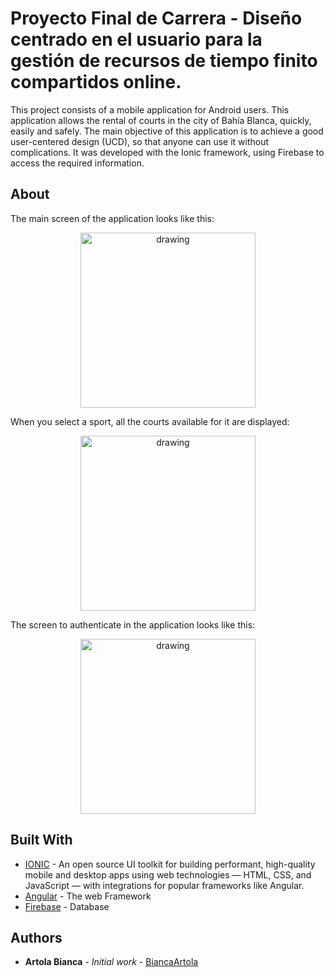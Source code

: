 # Proyecto Final de Carrera - Diseño centrado en el usuario para la gestión de recursos de tiempo finito compartidos online.

This project consists of a mobile application for Android users. This application allows the rental of courts in the city of Bahía Blanca, quickly, easily and safely. The main objective of this application is to achieve a good user-centered design (UCD), so that anyone can use it without complications. It was developed with the Ionic framework, using Firebase to access the required information.

## About
The main screen of the application looks like this:
<p align="center">
<img src="https://lh3.googleusercontent.com/CcogcqpPZQsHXvAmPesqKhpFOEH64XhQL566sUQO-5f2ybS49DyK_nFHJRMcGlRFOxmM8V9JN3LDSa76mEvhxqSkBvJgAFKyH5Iy5ezkMPCp-obB5D2JOg9X7JflE8mmfdtTCVK33HGZXttQmTX-YM_DF4XsnugHUPeqAkNkAdESNVXNHzESJ-rHTDjvVbv-AVSApk4_UVQiD3CcGqb3uDSIpPRQTatzfxoH0_p3FQ_YIJyUbgdCV9aJh-CfY9MLCAxF30R7ei5ByCkW4gzYZQib4-HSP4oxKyASeLPl-mTHioQkL-RI6Y2yaISBbtNz870FoCglkFXbKZSlwfHTuAPWfklx3jvY3Z5Hbsy4YdnkY0BsPoHHoRQePl78Ue3artGS-K8Sp36hnE-D1ugF9lEPxR1lQCaC89980onXwj1uCb1ANhj-0qmYUx5ZZ4jea-MiqHRogxMFrJ51H9WrGSkHvo_i4-hfU6-ftvxISwod2L96T2pX0C4lBQiwj0g5vEtKJiCWHPR46LMHuJcTj8OykJI22wMB0krcSuJjSBFwGAdJ_KCb-uU5SJnLnqV5xcdoE-uOyn3m9OTeD8OhRSLk3MaEavkPhvbqaQ2zGFTcMala2dI69H4F_r8xgNcpO4pw0F0Ty3seNmkaZE2DXydyC9Gb_EVMqNWf6bEc4tBPezmmh-rIz_1kALQyLek=w396-h635-no?authuser=0" alt="drawing" width="280" />
</p>

When you select a sport, all the courts available for it are displayed:
<p align="center">
<img src="https://lh3.googleusercontent.com/uT8LbsYEXoMeYCHx4PGTVrgZhzxPCscr1AeukN5QqCjG52P9WEXyJ5lJxi2kt7e9BhAda7UuP5tOb0R3_m0XP2mdM8VgRiRkmqysdbnTftfQciyS60mv4JrxEOw-DD62TZR_bigMXMCDYarvsBT89ge-FhzjMVbGOR1a52U8RDGZfVeXsxQN4ivF6yJodCx9DXTogwfDnIW8snoMoXHEjcppLTRFnf1p5thCtFK3gjynj1Lonew97hhbIRgWj77Pn6Xd6KSIPGNOflozyyZZGd8WIMLvKZzNZvdYAxHseWZCIsLMMdSi1nyqWGARTUPZuq5DZ90eRtDO0PPG7Fh5HURWOSxjJdNdEVrfax1j1gYuwXdSTMjF7Di_sRSkLH3e6-ataQ5rNsxAWpfZMvWM6ily78c_q22KiUKjYJ0caoXZormZLv6EIieRs_7L2rSGimn-KI_nESkC-un5-gMcJHgd67s_JqN5gr3i4VtM0XUdH1jF9VsygaszqHdyz_LCNJ9xHr-c8CbvhNyFIFHotS7tNr_I550yTsk0CNb7b-hkNKDaaHHPzyAtJuftustKIC1tOa9vWkEDNC2uKoRVFCAu4tT6KXnp7E_ZkM4-bhVC5tVlLu2vmQOWD2aqWfAi2fdlOBXHCG-qi4bwGmnGmItxMA_LQbxUBHV0eKwgFjhu7whOEOqTXLSQPns4XFg=w396-h635-no?authuser=0" alt="drawing" width="280" />
</p>

The screen to authenticate in the application looks like this:
<p align="center">
<img src="https://lh3.googleusercontent.com/7SNgNNFOgEcwJoK_wwwQqqkDuCx2kz-eXC2A1nQ_WxH0CplrF_D-rFYKNl9QviX7yIa-WCuY5t4KkOek-BQvuvYekUEqwmPvljwfGk9eIP8o1ymVkez6inAQ5aiosb8o-97l5ajdhWSu10nqQohmWSRO1HdxekNCFGctUErZnQYQYeR_PwSR-VgBGh4hGdyDUkveJjYi1-m0DDl3EGljvy4W79P7RCGNwP38vel4-zTHmvCyZ6KikHKdoMm4iyLdNYj3ebPJieYQTD_dstVHbeVDn_6wDIZIW8-YPq7z4gqbdF6aLOWncut-HvT3meUqXVvvr6yN-5oT1rEME-336BPERwhQsC7gjgdteIOq_4Ng8BlhMHzgnTSb47Gk2goZFytyuPbKenmtMLe1CgFaCROhjqOqngbgBX3kJqEoXBsIMYV_fD49lYbzUmExCSynR0YYvlrvVw2rzoQV38Ju5uRrSwbO4zZhoA-DWvp4UfrHWqSEgyIwFlIgex4_hyfdHtk-pbhUUQqVLT8tbCGBxIWgUSbf-hK4DvHbUb6hA4kECCIpueuKqcxmC0RQ9ezT1fKmCNxuZviReXOZ867J3MNBe-quQmzeDARgLFsvkzYqQNWkMERnRMB-ACcCDlYmFyTPiTQ13gbYT178cL5iqhYuTpgr8beWnRtU1qBAZcYiyp2-PLDgFm7_tH_WdQs=w401-h635-no?authuser=0" alt="drawing" width="280" />
</p>

## Built With

* [IONIC](https://ionicframework.com/docs) - An open source UI toolkit for building performant, high-quality mobile and desktop apps using web technologies — HTML, CSS, and JavaScript — with integrations for popular frameworks like Angular.
* [Angular](https://angular.io/docs) - The web Framework
* [Firebase](https://firebase.google.com/docs) - Database 

## Authors

* **Artola Bianca** - *Initial work* - [BiancaArtola](https://github.com/BiancaArtola)
